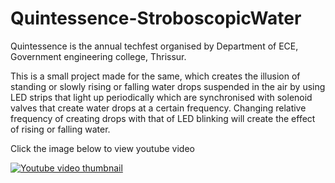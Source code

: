 # Quintessence-StroboscopicWater

Quintessence is the annual techfest organised by Department of ECE, Government engineering college, Thrissur. 

This is a small project made for the same, which creates the illusion of standing or slowly rising or falling water drops suspended in the air by using LED strips that light up periodically which are synchronised with solenoid valves that create water drops at a certain frequency. Changing relative frequency of creating drops with that of LED blinking will create the effect of rising or falling water.

Click the image below to view youtube video

[![Youtube video thumbnail](https://img.youtube.com/vi/UE3zT95B1FE/0.jpg)](https://www.youtube.com/watch?v=UE3zT95B1FE&feature=youtu.be)
